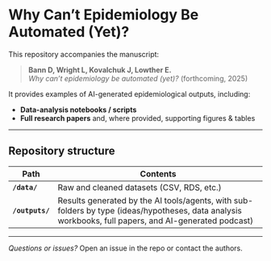 # Why Can’t Epidemiology Be Automated (Yet)?

This repository accompanies the manuscript:

> **Bann D, Wright L, Kovalchuk J, Lowther E.**  
> *Why can’t epidemiology be automated (yet)?* (forthcoming, 2025)

It provides examples of AI-generated epidemiological outputs, including:

- **Data-analysis notebooks / scripts**  
- **Full research papers** and, where provided, supporting figures & tables  

---

## Repository structure

| Path | Contents |
|------|-----------|
| **`/data/`** | Raw and cleaned datasets (CSV, RDS, etc.) |
| **`/outputs/`** | Results generated by the AI tools/agents, with sub-folders by type (ideas/hypotheses, data analysis workbooks, full papers, and AI-generated podcast)|

---

*Questions or issues?* Open an issue in the repo or contact the authors.
